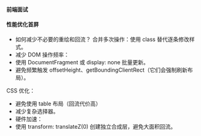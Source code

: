 #### 前端面试

#### 性能优化首屏

* 如何减少不必要的重绘和回流？
  合并多次操作：使用 class 替代逐条修改样式。
* 减少 DOM 操作频率：
* 使用 DocumentFragment 或 display: none 批量更新。
* 避免频繁触发 offsetHeight、getBoundingClientRect（它们会强制刷新布局）。

CSS 优化：

* 避免使用 table 布局（回流代价高）
* 减少复杂选择器。
* 硬件加速：
* 使用 transform: translateZ(0) 创建独立合成层，避免大面积回流。